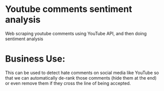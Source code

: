 # Youtube comments sentiment analysis

Web scraping youtube comments using YouTube API, and then doing sentiment analysis

# Business Use:  
This can be used to detect hate comments on social media like YouTube so that we can automatically de-rank those comments (hide them at the end) or even remove them if they cross the line of being accepted.
